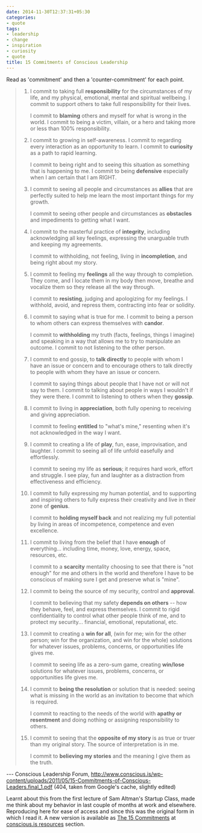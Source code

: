 ```yaml
---
date: 2014-11-30T12:37:31+05:30
categories:
- quote
tags:
- leadership
- change
- inspiration
- curiosity
- quote
title: 15 Commitments of Conscious Leadership
---
```


Read as 'commitment' and then a 'counter-commitment' for each point.

> 1. I commit to taking full **responsibility** for the circumstances of my life, and my physical, emotional, mental and spiritual wellbeing. I commit to support others to take full responsibility for their lives.
> 
>     I commit to **blaming** others and myself for what is wrong in the world. I commit to being a victim, villain, or a hero and taking more or less than 100% responsibility.
> 
> 2. I commit to growing in self-awareness. I commit to regarding every interaction as an opportunity to learn. I commit to **curiosity** as a path to rapid learning.
> 
>     I commit to being right and to seeing this situation as something that is happening to me. I commit to being **defensive** especially when I am certain that I am RIGHT.
> 
> 3. I commit to seeing all people and circumstances as **allies** that are perfectly suited to help me learn the most important things for my growth.
> 
>     I commit to seeing other people and circumstances as **obstacles** and impediments to getting what I want.
> 
> 4. I commit to the masterful practice of **integrity**, including acknowledging all key feelings, expressing the unarguable truth and keeping my agreements.
> 
>     I commit to withholding, not feeling, living in **incompletion**, and being right about my story.
> 
> 5. I commit to feeling my **feelings** all the way through to completion. They come, and I locate them in my body then move, breathe and vocalize them so they release all the way through.
> 
>     I commit to **resisting**, judging and apologizing for my feelings. I withhold, avoid, and repress them, contracting into fear or solidity.
> 
> 6. I commit to saying what is true for me. I commit to being a person to whom others can express themselves with **candor**.
> 
>     I commit to **withholding** my truth (facts, feelings, things I imagine) and speaking in a way that allows me to try to manipulate an outcome. I commit to not listening to the other person.
> 
> 7. I commit to end gossip, to **talk directly** to people with whom I have an issue or concern and to encourage others to talk directly to people with whom they have an issue or concern.
> 
>     I commit to saying things about people that I have not or will not say to them. I commit to talking about people in ways I wouldn't if they were there. I commit to listening to others when they **gossip**.
> 
> 8. I commit to living in **appreciation**, both fully opening to receiving and giving appreciation.
> 
>     I commit to feeling **entitled** to "what's mine," resenting when it's not acknowledged in the way I want.
> 
> 9. I commit to creating a life of **play**, fun, ease, improvisation, and laughter. I commit to seeing all of life unfold easefully and effortlessly.
> 
>     I commit to seeing my life as **serious**; it requires hard work, effort and struggle. I see play, fun and laughter as a distraction from effectiveness and efficiency.
> 
> 10. I commit to fully expressing my human potential, and to supporting and inspiring others to fully express their creativity and live in their zone of **genius**.
> 
>     I commit to **holding myself back** and not realizing my full potential by living in areas of incompetence, competence and even excellence.
> 
> 11. I commit to living from the belief that I have **enough** of everything... including time, money, love, energy, space, resources, etc.
> 
>     I commit to a **scarcity** mentality choosing to see that there is "not enough" for me and others in the world and therefore I have to be conscious of making sure I get and preserve what is "mine".
> 
> 12. I commit to being the source of my security, control and **approval**.
> 
>     I commit to believing that my safety **depends on others** -- how they behave, feel, and express themselves. I commit to rigid confidentiality to control what other people think of me, and to protect my security... financial, emotional, reputational, etc.
> 
> 13. I commit to creating a **win for all**, (win for me; win for the other person; win for the organization, and win for the whole) solutions for whatever issues, problems, concerns, or opportunities life gives me.
> 
>     I commit to seeing life as a zero-sum game, creating **win/lose** solutions for whatever issues, problems, concerns, or opportunities life gives me.
> 
> 14. I commit to **being the resolution** or solution that is needed: seeing what is missing in the world as an invitation to become that which is required.
> 
>     I commit to reacting to the needs of the world with **apathy or resentment** and doing nothing or assigning responsibility to others.
> 
> 15. I commit to seeing that the **opposite of my story** is as true or truer than my original story. The source of interpretation is in me.
> 
>     I commit to **believing my stories** and the meaning I give them as the truth.

--- Conscious Leadership Forum, http://www.conscious.is/wp-content/uploads/2011/05/15-Commitments-of-Conscious-Leaders.final_1.pdf (404, taken from Google's cache, slightly edited)

Learnt about this from the first lecture of Sam Altman's Startup Class, made me think about my behavior in last couple of months at work and elsewhere. Reproducing here for ease of access and since this was the original form in which I read it. A new version is available as [The 15 Commitments](http://www.conscious.is/public/downloads/CLG_DownloadPacket.pdf) at [conscious.is resources](http://www.conscious.is/resources) section.
